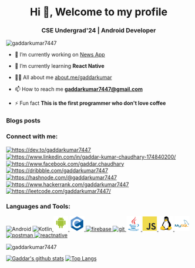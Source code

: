 <h1 align="center">Hi 👋, Welcome to my profile</h1>
<h3 align="center">CSE Undergrad'24 | Android Developer</h3>

<p align="left"> <img src="https://komarev.com/ghpvc/?username=gaddarkumar7447&label=Profile%20views&color=0e75b6&style=flat" alt="gaddarkumar7447" /> </p>

- 🔭 I’m currently working on [News App](https://github.com/gaddarkumar7447/News-App)

- 🌱 I’m currently learning **React Native**

- 👨‍💻 All about me [about.me/gaddarkumar](about.me/gaddarkumar)

- 📫 How to reach me **gaddarkumar7447@gmail.com**

- ⚡ Fun fact **This is the first programmer who don't love coffee**

### Blogs posts
<!-- BLOG-POST-LIST:START -->
<!-- BLOG-POST-LIST:END -->

<h3 align="left">Connect with me:</h3>
<p align="left">

<a href="https://dev.to/https://dev.to/gaddarkumar7447" target="blank"><img align="center" src="https://raw.githubusercontent.com/rahuldkjain/github-profile-readme-generator/master/src/images/icons/Social/devto.svg" alt="https://dev.to/gaddarkumar7447" height="30" width="40" /></a>
<a href="https://linkedin.com/in/https://www.linkedin.com/in/gaddar-kumar-chaudhary-174840200/" target="blank"><img align="center" src="https://raw.githubusercontent.com/rahuldkjain/github-profile-readme-generator/master/src/images/icons/Social/linked-in-alt.svg" alt="https://www.linkedin.com/in/gaddar-kumar-chaudhary-174840200/" height="30" width="40" /></a>
<a href="https://fb.com/https://www.facebook.com/gaddar.chaudhary" target="blank"><img align="center" src="https://raw.githubusercontent.com/rahuldkjain/github-profile-readme-generator/master/src/images/icons/Social/facebook.svg" alt="https://www.facebook.com/gaddar.chaudhary" height="30" width="40" /></a>
<a href="https://dribbble.com/https://dribbble.com/gaddarkumar7447" target="blank"><img align="center" src="https://raw.githubusercontent.com/rahuldkjain/github-profile-readme-generator/master/src/images/icons/Social/dribbble.svg" alt="https://dribbble.com/gaddarkumar7447" height="30" width="40" /></a>
<a href="https://hashnode.com/https://hashnode.com/@gaddarkumar7447" target="blank"><img align="center" src="https://raw.githubusercontent.com/rahuldkjain/github-profile-readme-generator/master/src/images/icons/Social/hashnode.svg" alt="https://hashnode.com/@gaddarkumar7447" height="30" width="40" /></a>
<a href="https://www.hackerrank.com/https://www.hackerrank.com/gaddarkumar7447" target="blank"><img align="center" src="https://raw.githubusercontent.com/rahuldkjain/github-profile-readme-generator/master/src/images/icons/Social/hackerrank.svg" alt="https://www.hackerrank.com/gaddarkumar7447" height="30" width="40" /></a>
<a href="https://www.leetcode.com/https://leetcode.com/gaddarkumar7447/" target="blank"><img align="center" src="https://raw.githubusercontent.com/rahuldkjain/github-profile-readme-generator/master/src/images/icons/Social/leet-code.svg" alt="https://leetcode.com/gaddarkumar7447/" height="30" width="40" /></a></p>

<h3 align="left">Languages and Tools:</h3>

<p align="left">

<img src="https://user-images.githubusercontent.com/53803245/114309142-d96df000-9b03-11eb-886d-8cbdbdae7c9b.png" alt="Android" width="48" height="48"/>
  <img src="https://user-images.githubusercontent.com/53803245/131665166-e5b0330e-a07f-473d-9f44-8a0d37f293d2.png" alt="Kotlin" width="35" height="35"/><a href="https://developer.android.com" target="_blank" rel="noreferrer"> <img src="https://raw.githubusercontent.com/devicons/devicon/master/icons/android/android-original-wordmark.svg" alt="android" width="40" height="40"/> 
</a>
<a href="https://www.cprogramming.com/" target="_blank" rel="noreferrer"> <img src="https://raw.githubusercontent.com/devicons/devicon/master/icons/c/c-original.svg" alt="c" width="40" height="40"/> </a>
<a href="https://firebase.google.com/" target="_blank" rel="noreferrer"> <img src="https://www.vectorlogo.zone/logos/firebase/firebase-icon.svg" alt="firebase" width="40" height="40"/> </a>
<a href="https://git-scm.com/" target="_blank" rel="noreferrer"> <img src="https://www.vectorlogo.zone/logos/git-scm/git-scm-icon.svg" alt="git" width="40" height="40"/> </a> 
<a href="https://www.java.com" target="_blank" rel="noreferrer"> <img src="https://raw.githubusercontent.com/devicons/devicon/master/icons/java/java-original.svg" alt="java" width="40" height="40"/> </a> 
<a href="https://developer.mozilla.org/en-US/docs/Web/JavaScript" target="_blank" rel="noreferrer"> <img src="https://raw.githubusercontent.com/devicons/devicon/master/icons/javascript/javascript-original.svg" alt="javascript" width="40" height="40"/> </a>
<a href="https://www.linux.org/" target="_blank" rel="noreferrer"> <img src="https://raw.githubusercontent.com/devicons/devicon/master/icons/linux/linux-original.svg" alt="linux" width="40" height="40"/> </a>
<a href="https://www.mysql.com/" target="_blank" rel="noreferrer"> <img src="https://raw.githubusercontent.com/devicons/devicon/master/icons/mysql/mysql-original-wordmark.svg" alt="mysql" width="40" height="40"/> </a> 
<a href="https://postman.com" target="_blank" rel="noreferrer"> <img src="https://www.vectorlogo.zone/logos/getpostman/getpostman-icon.svg" alt="postman" width="40" height="40"/> </a> <a href="https://reactnative.dev/" target="_blank" rel="noreferrer"> <img src="https://reactnative.dev/img/header_logo.svg" alt="reactnative" width="40" height="40"/> </a> </p>


<p><img align="center" src="https://github-readme-streak-stats.herokuapp.com/?user=gaddarkumar7447&" alt="gaddarkumar7447" /></p>


[![Gaddar's github stats](https://github-readme-stats.vercel.app/api?username=gaddarkumar7447&show_icons=true&theme=algolia)](https://github.com/gaddarkumar7447?tab=repositories)
[![Top Langs](https://github-readme-stats.vercel.app/api/top-langs/?username=gaddarkumar7447&show_icons=true&theme=algolia)](https://github.com/gaddarkumar7447?tab=repositories) 
